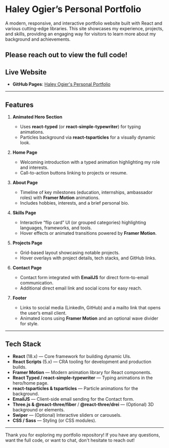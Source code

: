 # Haley Ogier’s Personal Portfolio

A modern, responsive, and interactive portfolio website built with React and various cutting-edge libraries. This site showcases my experience, projects, and skills, providing an engaging way for visitors to learn more about my background and achievements.

Please reach out to view the full code!
---

## Live Website

- **GitHub Pages**: [Haley Ogier's Personal Portfolio](https://haley-ogier.github.io/Portfolio/)  

---

## Features

1. **Animated Hero Section**  
   - Uses **react-typed** (or **react-simple-typewriter**) for typing animations.  
   - Particles background via **react-tsparticles** for a visually dynamic look.

2. **Home Page**  
   - Welcoming introduction with a typed animation highlighting my role and interests.  
   - Call-to-action buttons linking to projects or resume.

3. **About Page**  
   - Timeline of key milestones (education, internships, ambassador roles) with **Framer Motion** animations.  
   - Includes hobbies, interests, and a brief personal bio.

4. **Skills Page**  
   - Interactive “flip card” UI (or grouped categories) highlighting languages, frameworks, and tools.  
   - Hover effects or animated transitions powered by **Framer Motion**.

5. **Projects Page**  
   - Grid-based layout showcasing notable projects.  
   - Hover overlays with project details, tech stacks, and GitHub links.

6. **Contact Page**  
   - Contact form integrated with **EmailJS** for direct form-to-email communication.  
   - Additional direct email link and social icons for easy reach.

7. **Footer**  
   - Links to social media (LinkedIn, GitHub) and a mailto link that opens the user’s email client.  
   - Animated icons using **Framer Motion** and an optional wave divider for style.

---

## Tech Stack

- **React** (18.x) — Core framework for building dynamic UIs.  
- **React Scripts** (5.x) — CRA tooling for development and production builds.  
- **Framer Motion** — Modern animation library for React components.  
- **React Typed / react-simple-typewriter** — Typing animations in the hero/home page.  
- **react-tsparticles & tsparticles** — Particle animations for the background.  
- **EmailJS** — Client-side email sending for the Contact form.  
- **Three.js & @react-three/fiber** / **@react-three/drei** — (Optional) 3D background or elements.  
- **Swiper** — (Optional) Interactive sliders or carousels.  
- **CSS / Sass** — Styling (or CSS modules).

---

Thank you for exploring my portfolio repository! If you have any questions, want the full code, or want to chat, don't hesitate to reach out!
